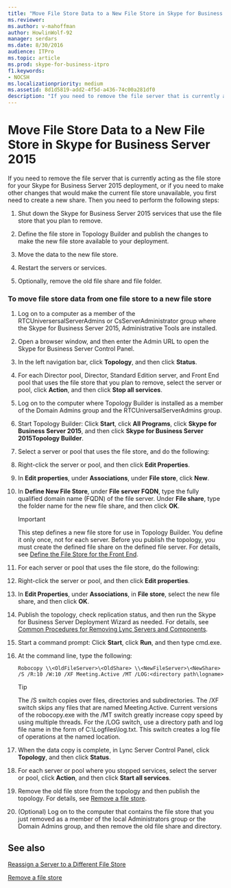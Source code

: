 ```yaml
---
title: "Move File Store Data to a New File Store in Skype for Business Server 2015"
ms.reviewer: 
ms.author: v-mahoffman
author: HowlinWolf-92
manager: serdars
ms.date: 8/30/2016
audience: ITPro
ms.topic: article
ms.prod: skype-for-business-itpro
f1.keywords:
- NOCSH
ms.localizationpriority: medium
ms.assetid: 8d1d5819-add2-4f5d-a436-74c00a281df0
description: "If you need to remove the file server that is currently acting as the file store for your Skype for Business Server 2015 deployment, or if you need to make other changes that would make the current file store unavailable, you first need to create a new share. Then you need to perform the following steps:"
---
```


# Move File Store Data to a New File Store in Skype for Business Server 2015

If you need to remove the file server that is currently acting as the file store for your Skype for Business Server 2015 deployment, or if you need to make other changes that would make the current file store unavailable, you first need to create a new share. Then you need to perform the following steps:

1. Shut down the Skype for Business Server 2015 services that use the file store that you plan to remove.

2. Define the file store in Topology Builder and publish the changes to make the new file store available to your deployment.

3. Move the data to the new file store.

4. Restart the servers or services.

5. Optionally, remove the old file share and file folder.

### To move file store data from one file store to a new file store

1. Log on to a computer as a member of the RTCUniversersalServerAdmins or CsServerAdministrator group where the Skype for Business Server 2015, Administrative Tools are installed.

2. Open a browser window, and then enter the Admin URL to open the Skype for Business Server Control Panel.

3. In the left navigation bar, click **Topology**, and then click **Status**.

4. For each Director pool, Director, Standard Edition server, and Front End pool that uses the file store that you plan to remove, select the server or pool, click **Action**, and then click **Stop all services**.

5. Log on to the computer where Topology Builder is installed as a member of the Domain Admins group and the RTCUniversalServerAdmins group.

6. Start Topology Builder: Click **Start**, click **All Programs**, click **Skype for Business Server 2015**, and then click **Skype for Business Server 2015Topology Builder**.

7. Select a server or pool that uses the file store, and do the following:

8. Right-click the server or pool, and then click **Edit Properties**.

9. In **Edit properties**, under **Associations**, under **File store**, click **New**.

10. In **Define New File Store**, under **File server FQDN**, type the fully qualified domain name (FQDN) of the file server. Under **File share**, type the folder name for the new file share, and then click **OK**.

     > [!IMPORTANT]
     > This step defines a new file store for use in Topology Builder. You define it only once, not for each server. Before you publish the topology, you must create the defined file share on the defined file server. For details, see [Define the File Store for the Front End](/previous-versions/office/communications/gg133895(v=ocs.14)).

11. For each server or pool that uses the file store, do the following:

12. Right-click the server or pool, and then click **Edit properties**.

13. In **Edit Properties**, under **Associations**, in **File store**, select the new file share, and then click **OK**.

14. Publish the topology, check replication status, and then run the Skype for Business Server Deployment Wizard as needed. For details, see [Common Procedures for Removing Lync Servers and Components](/previous-versions/office/skype-server-2010/gg195688(v=ocs.14)).

15. Start a command prompt: Click **Start**, click **Run**, and then type cmd.exe.

16. At the command line, type the following:

    ```console
    Robocopy \\<OldFileServer>\<OldShare> \\<NewFileServer>\<NewShare> /S /R:10 /W:10 /XF Meeting.Active /MT /LOG:<directory path\logname>
    ```

    > [!TIP]
    > The /S switch copies over files, directories and subdirectories. The /XF switch skips any files that are named Meeting.Active. Current versions of the robocopy.exe with the /MT switch greatly increase copy speed by using multiple threads. For the /LOG switch, use a directory path and log file name in the form of C:\Logfiles\log.txt. This switch creates a log file of operations at the named location.

17. When the data copy is complete, in Lync Server Control Panel, click **Topology**, and then click **Status**.

18. For each server or pool where you stopped services, select the server or pool, click **Action**, and then click **Start all services**.

19. Remove the old file store from the topology and then publish the topology. For details, see [Remove a file store](/previous-versions/office/skype-server-2010/gg195635(v=ocs.14)).

20. (Optional) Log on to the computer that contains the file store that you just removed as a member of the local Administrators group or the Domain Admins group, and then remove the old file share and directory.

## See also

[Reassign a Server to a Different File Store](/previous-versions/office/skype-server-2010/gg195633(v=ocs.14))

[Remove a file store](/previous-versions/office/skype-server-2010/gg195635(v=ocs.14))